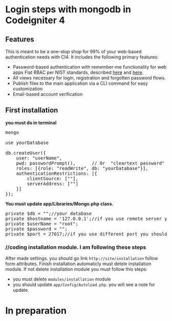 # Login steps with mongodb in Codeigniter 4

## Features

This is meant to be a one-stop shop for 99% of your web-based authentication needs with CI4. It includes the following primary features:

<ul>
<li>Password-based authentication with remember-me functionality for web apps
Flat RBAC per NIST standards, described <a href="https://csrc.nist.gov/Projects/Role-Based-Access-Control">here</a> and <a href="https://www.semanticscholar.org/paper/A-formal-model-for-flat-role-based-access-control-Khayat-Abdallah/aeb1e9676e2d7694f268377fc22bdb510a13fab7?p2df">here</a>.</li>
<li>All views necessary for login, registration and forgotten password flows.</li>
<li>Publish files to the main application via a CLI command for easy customization</li>
<li>Email-based account verification</li>
</ul>

## First installation

**you must do in terminal**

<pre>
mongo

use yourDatabase

db.createUser({
    user: "userName",
    pwd: passwordPrompt(),      // Or  "cleartext password"
    roles: [{role: "readWrite", db: "yourDatabase"}],
    authenticationRestrictions: [{
        clientSource: [""],
        serverAddress: [""]
    }]
});
</pre>

**You must update app/Libraries/Mongo.php class.**

<pre>
private $db = "";//your database
private $hostname = '127.0.0.1';//if you use remote server you should change host address
private $userName = "root";
private $password = "";
private $port = 27017;//if you use different port you should change port address
</pre>

### //coding installation module. I am following these steps
After made settings. you should go link `http://site/installation` follow form attributes. Finish installation automaticly must detele installation module. If not delete installation module you must follow this steps:
<ul>
<li>you must delete <code>modules/installation</code> module</li>
<li>you should update <code>app/Config/Autoload.php</code>. you will see a note for update.</li>
</ul>

# In preparation
